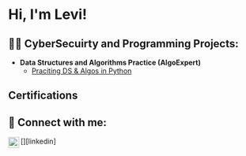 <h1>Hi, I'm Levi! <br/>

<h2>👨‍💻 CyberSecuirty and Programming Projects:</h2>

- <b>Data Structures and Algorithms Practice (AlgoExpert)</b>
  - [Praciting DS & Algos in Python](https://github.com/joshmadakor1/Algorithms-Practice)


<h2>Certifications</h2>



<h2> 🤳 Connect with me:</h2>


[<img align="left" alt="LeviChurch | LinkedIn" width="22px" src="https://https://www.linkedin.com/in/levichurch/" />][linkedin]




<!--

